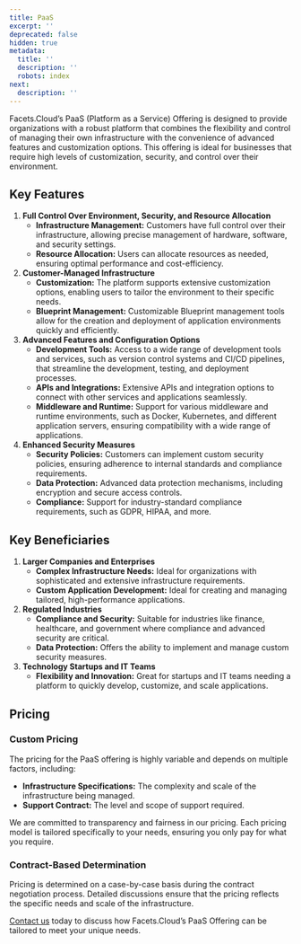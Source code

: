 ```yaml
---
title: PaaS
excerpt: ''
deprecated: false
hidden: true
metadata:
  title: ''
  description: ''
  robots: index
next:
  description: ''
---
```

Facets.Cloud’s PaaS (Platform as a Service) Offering is designed to provide organizations with a robust platform that combines the flexibility and control of managing their own infrastructure with the convenience of advanced features and customization options. This offering is ideal for businesses that require high levels of customization, security, and control over their environment.

## Key Features

1. **Full Control Over Environment, Security, and Resource Allocation**
   * **Infrastructure Management:** Customers have full control over their infrastructure, allowing precise management of hardware, software, and security settings.
   * **Resource Allocation:** Users can allocate resources as needed, ensuring optimal performance and cost-efficiency.
2. **Customer-Managed Infrastructure**
   * **Customization:** The platform supports extensive customization options, enabling users to tailor the environment to their specific needs.
   * **Blueprint Management:** Customizable Blueprint management tools allow for the creation and deployment of application environments quickly and efficiently.
3. **Advanced Features and Configuration Options**
   * **Development Tools:** Access to a wide range of development tools and services, such as version control systems and CI/CD pipelines, that streamline the development, testing, and deployment processes.
   * **APIs and Integrations:** Extensive APIs and integration options to connect with other services and applications seamlessly.
   * **Middleware and Runtime:** Support for various middleware and runtime environments, such as Docker, Kubernetes, and different application servers, ensuring compatibility with a wide range of applications.
4. **Enhanced Security Measures**
   * **Security Policies:** Customers can implement custom security policies, ensuring adherence to internal standards and compliance requirements.
   * **Data Protection:** Advanced data protection mechanisms, including encryption and secure access controls.
   * **Compliance:** Support for industry-standard compliance requirements, such as GDPR, HIPAA, and more.

## Key Beneficiaries

1. **Larger Companies and Enterprises**
   * **Complex Infrastructure Needs:** Ideal for organizations with sophisticated and extensive infrastructure requirements.
   * **Custom Application Development:** Ideal for creating and managing tailored, high-performance applications.
2. **Regulated Industries**
   * **Compliance and Security:** Suitable for industries like finance, healthcare, and government where compliance and advanced security are critical.
   * **Data Protection:** Offers the ability to implement and manage custom security measures.
3. **Technology Startups and IT Teams**
   * **Flexibility and Innovation:** Great for startups and IT teams needing a platform to quickly develop, customize, and scale applications.

## Pricing

### Custom Pricing

The pricing for the PaaS offering is highly variable and depends on multiple factors, including:

* **Infrastructure Specifications:** The complexity and scale of the infrastructure being managed.
* **Support Contract:** The level and scope of support required.

We are committed to transparency and fairness in our pricing. Each pricing model is tailored specifically to your needs, ensuring you only pay for what you require.

### Contract-Based Determination

Pricing is determined on a case-by-case basis during the contract negotiation process. Detailed discussions ensure that the pricing reflects the specific needs and scale of the infrastructure.

[Contact us](https://www.facets.cloud/pricing) today to discuss how Facets.Cloud’s PaaS Offering can be tailored to meet your unique needs.
